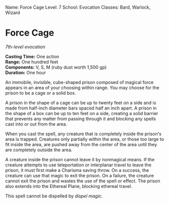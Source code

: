 Name: Force Cage
Level: 7
School: Evocation
Classes: Bard, Warlock, Wizard

# Force Cage
_7th-level evocation_

**Casting Time:** One action    
**Range:** One hundred feet    
**Components:** V, S, M (ruby dust worth 1,500 gp)    
**Duration:** One hour 

An immobile, invisible, cube-shaped prison composed of magical force appears in an area of your choosing within range. You may choose for the prison to be a cage or a solid box. 

A prison in the shape of a cage can be up to twenty feet on a side and is made from half-inch diameter bars spaced half an inch apart. A prison in the shape of a box can be up to ten feet on a side, creating a solid barrier that prevents any matter from passing through it and blocking any spells cast into or out from the area. 

When you cast the spell, any creature that is completely inside the prison's area is trapped. Creatures only partially within the area, or those too large to fit inside the area, are pushed away from the center of the area until they are completely outside the area. 

A creature inside the prison cannot leave it by nonmagical means. If the creature attempts to use teleportation or interplanar travel to leave the prison, it must first make a Charisma saving throw. On a success, the creature can use that magic to exit the prison. On a failure, the creature cannot exit the prison and wastes the use of the spell or effect. The prison also extends into the Ethereal Plane, blocking ethereal travel. 

This spell cannot be dispelled by _dispel magic_.